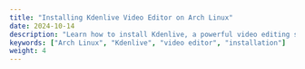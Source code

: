 ```yaml
---
title: "Installing Kdenlive Video Editor on Arch Linux"
date: 2024-10-14
description: "Learn how to install Kdenlive, a powerful video editing software, on Arch Linux."
keywords: ["Arch Linux", "Kdenlive", "video editor", "installation"]
weight: 4
---
```

